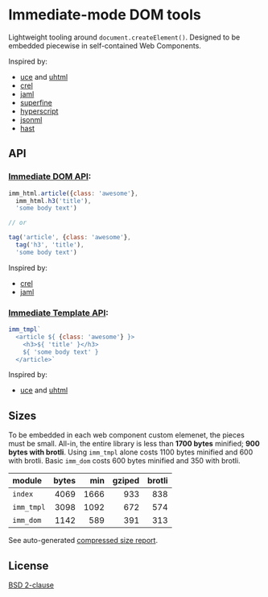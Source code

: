 # Immediate-mode DOM tools

Lightweight tooling around `document.createElement()`.
Designed to be embedded piecewise in self-contained Web Components.

Inspired by:
- [uce](https://github.com/WebReflection/uce#readme)
  and [uhtml](https://github.com/WebReflection/uhtml#readme)
- [crel](https://github.com/KoryNunn/crel#readme)
- [jaml](https://github.com/edspencer/jaml#readme)
- [superfine](https://github.com/jorgebucaran/superfine#readme)
- [hyperscript](https://github.com/hyperhype/hyperscript#readme)
- [jsonml](http://www.jsonml.org)
- [hast](https://github.com/syntax-tree/hast#readme)


## API

### [Immediate DOM API](docs/imm_dom.md):

```javascript
imm_html.article({class: 'awesome'},
  imm_html.h3('title'),
  'some body text')

// or

tag('article', {class: 'awesome'},
  tag('h3', 'title'),
  'some body text')
```

Inspired by:
- [crel](https://github.com/KoryNunn/crel#readme)
- [jaml](https://github.com/edspencer/jaml#readme)


### [Immediate Template API](docs/imm_tmpl.md):

```javascript
imm_tmpl`
  <article ${ {class: 'awesome'} }>
    <h3>${ 'title' }</h3>
    ${ 'some body text' }
  </article>`
```

Inspired by:
- [uce](https://github.com/WebReflection/uce#readme)
  and [uhtml](https://github.com/WebReflection/uhtml#readme)


## Sizes

To be embedded in each web component custom elemenet,
the pieces must be small. All-in, the entire library is
less than **1700 bytes** minified; **900 bytes with brotli**.
Using `imm_tmpl` alone costs 1100 bytes minified and 600 with brotli.
Basic `imm_dom` costs 600 bytes minified and 350 with brotli.

| module          |  bytes |    min | gziped | brotli |
|:----------------|-------:|-------:|-------:|-------:|
| `index`         |   4069 |   1666 |    933 |    838 |
| `imm_tmpl`      |   3098 |   1092 |    672 |    574 |
| `imm_dom`       |   1142 |    589 |    391 |    313 |

See auto-generated [compressed size report](./docs/compressed.md).


## License

[BSD 2-clause](LICENSE)

